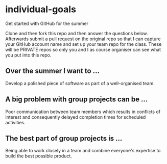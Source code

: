 # individual-goals
Get started with GitHub for the summer

Clone and then fork this repo and then answer the questions below. Afterwards submit a pull request on the original repo so that I can capture your GitHub account name and set up your team repo for the class.
These will be PRIVATE repos so only you and I as course organiser can see what you put into this repo.

## Over the summer I want to ... 
Develop a polished piece of software as part of a well-organised team. 

## A big problem with group projects can be ...
Poor communication between team members which results in conflicts of interest and consequently delayed completion times for scheduled activities.

## The best part of group projects is ...
Being able to work closely in a team and combine everyone's expertise to build the best possible product.

